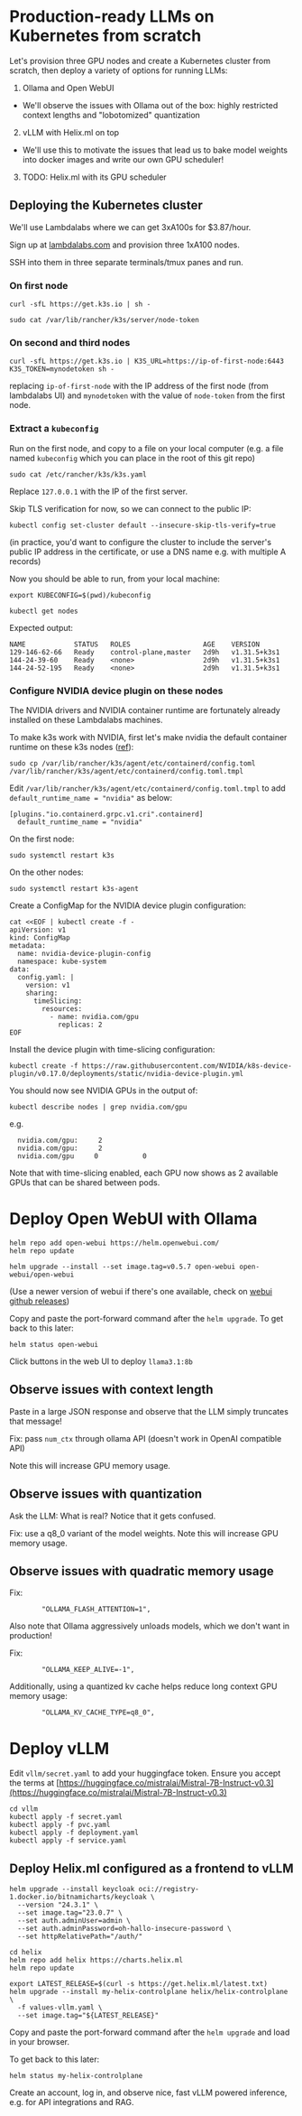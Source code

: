 # Production-ready LLMs on Kubernetes from scratch

Let's provision three GPU nodes and create a Kubernetes cluster from scratch, then deploy a variety of options for running LLMs:

1. Ollama and Open WebUI
  * We'll observe the issues with Ollama out of the box: highly restricted context lengths and "lobotomized" quantization
2. vLLM with Helix.ml on top
  * We'll use this to motivate the issues that lead us to bake model weights into docker images and write our own GPU scheduler!
3. TODO: Helix.ml with its GPU scheduler

## Deploying the Kubernetes cluster

We'll use Lambdalabs where we can get 3xA100s for $3.87/hour.

Sign up at [lambdalabs.com](https://lambdalabs.com/) and provision three 1xA100 nodes.

SSH into them in three separate terminals/tmux panes and run.

### On first node
```
curl -sfL https://get.k3s.io | sh -
```
```
sudo cat /var/lib/rancher/k3s/server/node-token
```

### On second and third nodes

```
curl -sfL https://get.k3s.io | K3S_URL=https://ip-of-first-node:6443 K3S_TOKEN=mynodetoken sh -
```
replacing `ip-of-first-node` with the IP address of the first node (from lambdalabs UI) and `mynodetoken` with the value of `node-token` from the first node.

### Extract a `kubeconfig`

Run on the first node, and copy to a file on your local computer (e.g. a file named `kubeconfig` which you can place in the root of this git repo)
```
sudo cat /etc/rancher/k3s/k3s.yaml
```
Replace `127.0.0.1` with the IP of the first server.

Skip TLS verification for now, so we can connect to the public IP:
```
kubectl config set-cluster default --insecure-skip-tls-verify=true
```
(in practice, you'd want to configure the cluster to include the server's public IP address in the certificate, or use a DNS name e.g. with multiple A records)

Now you should be able to run, from your local machine:
```
export KUBECONFIG=$(pwd)/kubeconfig
```
```
kubectl get nodes
```

Expected output:
```
NAME            STATUS   ROLES                  AGE    VERSION
129-146-62-66   Ready    control-plane,master   2d9h   v1.31.5+k3s1
144-24-39-60    Ready    <none>                 2d9h   v1.31.5+k3s1
144-24-52-195   Ready    <none>                 2d9h   v1.31.5+k3s1
```

### Configure NVIDIA device plugin on these nodes

The NVIDIA drivers and NVIDIA container runtime are fortunately already installed on these Lambdalabs machines.

To make k3s work with NVIDIA, first let's make nvidia the default container runtime on these k3s nodes ([ref](https://github.com/NVIDIA/k8s-device-plugin/issues/406#issuecomment-1852531772)):

```
sudo cp /var/lib/rancher/k3s/agent/etc/containerd/config.toml /var/lib/rancher/k3s/agent/etc/containerd/config.toml.tmpl
```

Edit `/var/lib/rancher/k3s/agent/etc/containerd/config.toml.tmpl` to add `default_runtime_name = "nvidia"` as below:

```
[plugins."io.containerd.grpc.v1.cri".containerd]
  default_runtime_name = "nvidia"
```

On the first node:
```
sudo systemctl restart k3s
```
On the other nodes:
```
sudo systemctl restart k3s-agent
```

Create a ConfigMap for the NVIDIA device plugin configuration:
```
cat <<EOF | kubectl create -f -
apiVersion: v1
kind: ConfigMap
metadata:
  name: nvidia-device-plugin-config
  namespace: kube-system
data:
  config.yaml: |
    version: v1
    sharing:
      timeSlicing:
        resources:
          - name: nvidia.com/gpu
            replicas: 2
EOF
```

Install the device plugin with time-slicing configuration:
```
kubectl create -f https://raw.githubusercontent.com/NVIDIA/k8s-device-plugin/v0.17.0/deployments/static/nvidia-device-plugin.yml
```

You should now see NVIDIA GPUs in the output of:
```
kubectl describe nodes | grep nvidia.com/gpu
```
e.g.
```
  nvidia.com/gpu:     2
  nvidia.com/gpu:     2
  nvidia.com/gpu     0           0
```

Note that with time-slicing enabled, each GPU now shows as 2 available GPUs that can be shared between pods.

# Deploy Open WebUI with Ollama

```
helm repo add open-webui https://helm.openwebui.com/
helm repo update
```
```
helm upgrade --install --set image.tag=v0.5.7 open-webui open-webui/open-webui
```

(Use a newer version of webui if there's one available, check on [webui github releases](https://github.com/open-webui/open-webui/releases))

Copy and paste the port-forward command after the `helm upgrade`.
To get back to this later:
```
helm status open-webui
```

Click buttons in the web UI to deploy `llama3.1:8b`

## Observe issues with context length

Paste in a large JSON response and observe that the LLM simply truncates that message!

Fix: pass `num_ctx` through ollama API (doesn't work in OpenAI compatible API)

Note this will increase GPU memory usage.

## Observe issues with quantization

Ask the LLM: What is real?
Notice that it gets confused.

Fix: use a q8_0 variant of the model weights. Note this will increase GPU memory usage.


## Observe issues with quadratic memory usage

Fix:
```
		"OLLAMA_FLASH_ATTENTION=1",
```

Also note that Ollama aggressively unloads models, which we don't want in production!

Fix:
```
		"OLLAMA_KEEP_ALIVE=-1",
```

Additionally, using a quantized kv cache helps reduce long context GPU memory usage:
```
		"OLLAMA_KV_CACHE_TYPE=q8_0",
```

# Deploy vLLM

Edit `vllm/secret.yaml` to add your huggingface token.
Ensure you accept the terms at [https://huggingface.co/mistralai/Mistral-7B-Instruct-v0.3](https://huggingface.co/mistralai/Mistral-7B-Instruct-v0.3)

```
cd vllm
kubectl apply -f secret.yaml
kubectl apply -f pvc.yaml
kubectl apply -f deployment.yaml
kubectl apply -f service.yaml
```

## Deploy Helix.ml configured as a frontend to vLLM

```
helm upgrade --install keycloak oci://registry-1.docker.io/bitnamicharts/keycloak \
  --version "24.3.1" \
  --set image.tag="23.0.7" \
  --set auth.adminUser=admin \
  --set auth.adminPassword=oh-hallo-insecure-password \
  --set httpRelativePath="/auth/"
```
```
cd helix
helm repo add helix https://charts.helix.ml
helm repo update
```

```
export LATEST_RELEASE=$(curl -s https://get.helix.ml/latest.txt)
helm upgrade --install my-helix-controlplane helix/helix-controlplane \
  -f values-vllm.yaml \
  --set image.tag="${LATEST_RELEASE}"
```

Copy and paste the port-forward command after the `helm upgrade` and load in your browser.

To get back to this later:
```
helm status my-helix-controlplane
```

Create an account, log in, and observe nice, fast vLLM powered inference, e.g. for API integrations and RAG.
